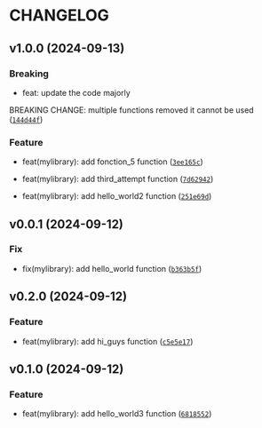 # CHANGELOG

## v1.0.0 (2024-09-13)

### Breaking

* feat: update the code majorly

BREAKING CHANGE: multiple functions removed it cannot be used ([`144d44f`](https://github.com/EnzoVCode/mylibrary/commit/144d44ffe89c3d811f23fcb48215380b90a22ba2))

### Feature

* feat(mylibrary): add fonction_5 function ([`3ee165c`](https://github.com/EnzoVCode/mylibrary/commit/3ee165cb21653353260144affbf9861c3fd8aa24))

* feat(mylibrary): add third_attempt function ([`7d62942`](https://github.com/EnzoVCode/mylibrary/commit/7d62942b7f511687a526f2004bb1d35180de7cae))

* feat(mylibrary): add hello_world2 function ([`251e69d`](https://github.com/EnzoVCode/mylibrary/commit/251e69d8b9876d8317a1385a1936a00fd07d2a1a))

## v0.0.1 (2024-09-12)

### Fix

* fix(mylibrary): add hello_world function ([`b363b5f`](https://github.com/EnzoVCode/mylibrary/commit/b363b5f4788b9232f8728aa8e8d18bd185208cd5))

## v0.2.0 (2024-09-12)

### Feature

* feat(mylibrary): add hi_guys function ([`c5e5e17`](https://github.com/EnzoVCode/mylibrary/commit/c5e5e17bb1f452edf15b279262efa59e1bed9c28))

## v0.1.0 (2024-09-12)

### Feature

* feat(mylibrary): add hello_world3 function ([`6818552`](https://github.com/EnzoVCode/mylibrary/commit/68185525b5aae1ecb1c715aeff0e10972ff0a1b2))
